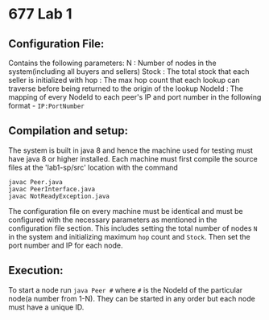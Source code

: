 # 677 Lab 1

## Configuration File:
Contains the following parameters:
N : Number of nodes in the system(including all buyers and sellers)
Stock : The total stock that each seller is initialized with
hop : The max hop count that each lookup can traverse before being returned to the origin of the lookup
NodeId : The mapping of every NodeId to each peer's IP and port number in the following format - `IP:PortNumber`

## Compilation and setup:
The system is built in java 8 and hence the machine used for testing must have java 8 or higher installed.
Each machine must first compile the source files at the 'lab1-sp/src' location with the command
```
javac Peer.java
javac PeerInterface.java
javac NotReadyException.java
```

The configuration file on every machine must be identical and must be configured with the necessary parameters as mentioned in the configuration file section.
This includes setting the total number of nodes `N` in the system and initializing maximum `hop` count and `Stock`.
Then set the port number and IP for each node.

## Execution:
To start a node run `java Peer #` where `#` is the NodeId of the particular node(a number from 1-N). They can be started in any order but each node must have a unique ID.
